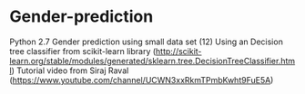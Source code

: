 # Gender-prediction

Python 2.7
Gender prediction using small data set (12)
Using an Decision tree classifier from scikit-learn library (http://scikit-learn.org/stable/modules/generated/sklearn.tree.DecisionTreeClassifier.html)
Tutorial video from Siraj Raval (https://www.youtube.com/channel/UCWN3xxRkmTPmbKwht9FuE5A)
